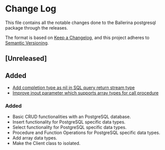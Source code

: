 # Change Log
This file contains all the notable changes done to the Ballerina postgresql package through the releases.

The format is based on [Keep a Changelog](https://keepachangelog.com/en/1.0.0/),
and this project adheres to [Semantic Versioning](https://semver.org/spec/v2.0.0.html).

## [Unreleased]

## Added
- [Add completion type as nil in SQL query return stream type](https://github.com/ballerina-platform/ballerina-standard-library/issues/1654)
- [Improve inout parameter which supports array types for call procedure](https://github.com/ballerina-platform/ballerina-standard-library/issues/1516)

### Added
- Basic CRUD functionalities with an PostgreSQL database.
- Insert functionality for PostgreSQL specific data types.
- Select functionality for PostgreSQL specific data types.
- Procedure and Function Operations for PostgreSQL specific data types.
- Add array data types.
- Make the Client class to isolated.